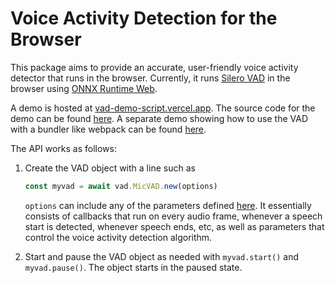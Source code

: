 # Voice Activity Detection for the Browser

This package aims to provide an accurate, user-friendly voice activity detector that runs in the browser. Currently, it runs [Silero VAD](https://github.com/snakers4/silero-vad) in the browser using [ONNX Runtime Web](https://github.com/microsoft/onnxruntime/tree/main/js/web).

A demo is hosted at [vad-demo-script.vercel.app](https://vad-demo-script.vercel.app/). The source code for the demo can be found [here](./examples/demo/). A separate demo showing how to use the VAD with a bundler like webpack can be found [here](./examples/file-upload/).

The API works as follows:

1. Create the VAD object with a line such as

   ```javascript
   const myvad = await vad.MicVAD.new(options)
   ```

   `options` can include any of the parameters defined [here](./src/index.ts#L14). It essentially consists of callbacks that run on every audio frame, whenever a speech start is detected, whenever speech ends, etc, as well as parameters that control the voice activity detection algorithm.

2. Start and pause the VAD object as needed with `myvad.start()` and `myvad.pause()`. The object starts in the paused state.
